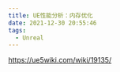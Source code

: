 ```yaml
---
title: UE性能分析：内存优化
date: 2021-12-30 20:55:46
tags:
  - Unreal
---
```


https://ue5wiki.com/wiki/19135/